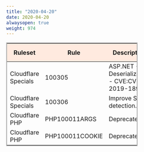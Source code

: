```yaml
---
title: "2020-04-20"
date: 2020-04-20
alwaysopen: true
weight: 974
---
```


<table style="border: solid 2px darkgrey; width:70%;">
    <thead style="background:#ffeadf;">
        <tr>
            <th>Ruleset</th>
            <th>Rule</th>
            <th>Description</th>
            <th>Previous Action</th>
            <th>New Action</th>
        </tr>
    </thead>
    <tbody>
        <tr>
            <td>Cloudflare Specials</td>
            <td>100305</td>
            <td>ASP.NET - Deserialization - CVE:CVE-2019-18935</td>
            <td>N/A</td>
            <td>Disable</td>
        </tr>
        <tr>
            <td>Cloudflare Specials</td>
            <td>100306</td>
            <td>Improve SQLi detection.</td>
            <td>N/A</td>
            <td>Block</td>
        </tr>
        <tr>
            <td>Cloudflare PHP</td>
            <td>PHP100011ARGS</td>
            <td>Deprecated.</td>
            <td>N/A</td>
            <td>Disable</td>
        </tr>
        <tr>
            <td>Cloudflare PHP</td>
            <td>PHP100011COOKIE</td>
            <td>Deprecated.</td>
            <td>N/A</td>
            <td>Disable</td>
        </tr>
    </tbody>
</table>
